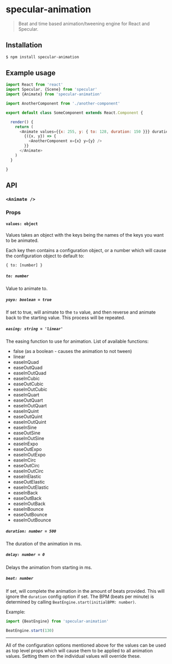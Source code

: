 specular-animation
========

> Beat and time based animation/tweening engine for React and Specular.

## Installation

```sh
$ npm install specular-animation
```

## Example usage

```javascript
import React from 'react'
import Specular, {Scene} from 'specular'
import {Animate} from 'specular-animation'

import AnotherComponent from './another-component'

export default class SomeComponent extends React.Component {

  render() {
    return (
      <Animate values={{x: 255, y: { to: 128, duration: 150 }}} duration={300} easing="easeInOut">
        {({x, y}) => {
          <AnotherComponent x={x} y={y} />
        }}
      </Animate>
    )
  }

}
```

## API

### `<Animate />`

### Props

#### `values: object`

Values takes an object with the keys being the names of the keys you want to be animated.

Each key then contains a configuration object, or a number which will cause the configuration object to default to:

`{ to: [number] }`

##### `to: number`

Value to animate to.

##### `yoyo: boolean = true`

If set to true, will animate to the `to` value, and then reverse and animate back to the starting value. This process will be repeated.

##### `easing: string = 'linear'`

The easing function to use for animation.
List of available functions:

- false (as a boolean - causes the animation to not tween)
- linear
- easeInQuad
- easeOutQuad
- easeInOutQuad
- easeInCubic
- easeOutCubic
- easeInOutCubic
- easeInQuart
- easeOutQuart
- easeInOutQuart
- easeInQuint
- easeOutQuint
- easeInOutQuint
- easeInSine
- easeOutSine
- easeInOutSine
- easeInExpo
- easeOutExpo
- easeInOutExpo
- easeInCirc
- easeOutCirc
- easeInOutCirc
- easeInElastic
- easeOutElastic
- easeInOutElastic
- easeInBack
- easeOutBack
- easeInOutBack
- easeInBounce
- easeOutBounce
- easeInOutBounce

##### `duration: number = 500`

The duration of the animation in ms.

##### `delay: number = 0`

Delays the animation from starting in ms.

##### `beat: number`

If set, will complete the animation in the amount of beats provided.
This will ignore the `duration` config option if set.
The BPM (beats per minute) is determined by calling `BeatEngine.start(initialBPM: number)`.

Example:

```javascript
import {BeatEngine} from 'specular-animation'

BeatEngine.start(130)
```

---

All of the configuration options mentioned above for the values can be used as
top level props which will cause them to be applied to all animation values.
Setting them on the individual values will override these.
